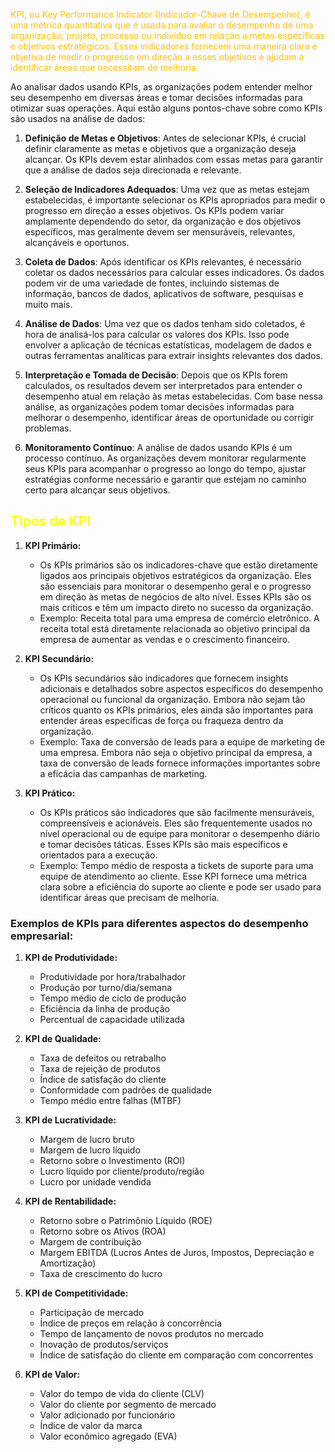 
<span style="color:#ffc000">KPI, ou Key Performance Indicator (Indicador-Chave de Desempenho), é uma métrica quantitativa que é usada para avaliar o desempenho de uma organização, projeto, processo ou indivíduo em relação a metas específicas e objetivos estratégicos. Esses indicadores fornecem uma maneira clara e objetiva de medir o progresso em direção a esses objetivos e ajudam a identificar áreas que necessitam de melhoria.</span> 

Ao analisar dados usando KPIs, as organizações podem entender melhor seu desempenho em diversas áreas e tomar decisões informadas para otimizar suas operações. Aqui estão alguns pontos-chave sobre como KPIs são usados na análise de dados:

1. **Definição de Metas e Objetivos**: Antes de selecionar KPIs, é crucial definir claramente as metas e objetivos que a organização deseja alcançar. Os KPIs devem estar alinhados com essas metas para garantir que a análise de dados seja direcionada e relevante.
    
2. **Seleção de Indicadores Adequados**: Uma vez que as metas estejam estabelecidas, é importante selecionar os KPIs apropriados para medir o progresso em direção a esses objetivos. Os KPIs podem variar amplamente dependendo do setor, da organização e dos objetivos específicos, mas geralmente devem ser mensuráveis, relevantes, alcançáveis e oportunos.
    
3. **Coleta de Dados**: Após identificar os KPIs relevantes, é necessário coletar os dados necessários para calcular esses indicadores. Os dados podem vir de uma variedade de fontes, incluindo sistemas de informação, bancos de dados, aplicativos de software, pesquisas e muito mais.
    
4. **Análise de Dados**: Uma vez que os dados tenham sido coletados, é hora de analisá-los para calcular os valores dos KPIs. Isso pode envolver a aplicação de técnicas estatísticas, modelagem de dados e outras ferramentas analíticas para extrair insights relevantes dos dados.
    
5. **Interpretação e Tomada de Decisão**: Depois que os KPIs forem calculados, os resultados devem ser interpretados para entender o desempenho atual em relação às metas estabelecidas. Com base nessa análise, as organizações podem tomar decisões informadas para melhorar o desempenho, identificar áreas de oportunidade ou corrigir problemas.
    
6. **Monitoramento Contínuo**: A análise de dados usando KPIs é um processo contínuo. As organizações devem monitorar regularmente seus KPIs para acompanhar o progresso ao longo do tempo, ajustar estratégias conforme necessário e garantir que estejam no caminho certo para alcançar seus objetivos.

## <span style="color:#ffff00">Tipos de KPI
</span>


1. **KPI Primário:**
    
    - Os KPIs primários são os indicadores-chave que estão diretamente ligados aos principais objetivos estratégicos da organização. Eles são essenciais para monitorar o desempenho geral e o progresso em direção às metas de negócios de alto nível. Esses KPIs são os mais críticos e têm um impacto direto no sucesso da organização.
    - Exemplo: Receita total para uma empresa de comércio eletrônico. A receita total está diretamente relacionada ao objetivo principal da empresa de aumentar as vendas e o crescimento financeiro.
2. **KPI Secundário:**
    
    - Os KPIs secundários são indicadores que fornecem insights adicionais e detalhados sobre aspectos específicos do desempenho operacional ou funcional da organização. Embora não sejam tão críticos quanto os KPIs primários, eles ainda são importantes para entender áreas específicas de força ou fraqueza dentro da organização.
    - Exemplo: Taxa de conversão de leads para a equipe de marketing de uma empresa. Embora não seja o objetivo principal da empresa, a taxa de conversão de leads fornece informações importantes sobre a eficácia das campanhas de marketing.
3. **KPI Prático:**
    
    - Os KPIs práticos são indicadores que são facilmente mensuráveis, compreensíveis e acionáveis. Eles são frequentemente usados no nível operacional ou de equipe para monitorar o desempenho diário e tomar decisões táticas. Esses KPIs são mais específicos e orientados para a execução.
    - Exemplo: Tempo médio de resposta a tickets de suporte para uma equipe de atendimento ao cliente. Esse KPI fornece uma métrica clara sobre a eficiência do suporte ao cliente e pode ser usado para identificar áreas que precisam de melhoria.

### Exemplos de KPIs para diferentes aspectos do desempenho empresarial:

1. **KPI de Produtividade:**
    
    - Produtividade por hora/trabalhador
    - Produção por turno/dia/semana
    - Tempo médio de ciclo de produção
    - Eficiência da linha de produção
    - Percentual de capacidade utilizada
2. **KPI de Qualidade:**
    
    - Taxa de defeitos ou retrabalho
    - Taxa de rejeição de produtos
    - Índice de satisfação do cliente
    - Conformidade com padrões de qualidade
    - Tempo médio entre falhas (MTBF)
3. **KPI de Lucratividade:**
    
    - Margem de lucro bruto
    - Margem de lucro líquido
    - Retorno sobre o Investimento (ROI)
    - Lucro líquido por cliente/produto/região
    - Lucro por unidade vendida
4. **KPI de Rentabilidade:**
    
    - Retorno sobre o Patrimônio Líquido (ROE)
    - Retorno sobre os Ativos (ROA)
    - Margem de contribuição
    - Margem EBITDA (Lucros Antes de Juros, Impostos, Depreciação e Amortização)
    - Taxa de crescimento do lucro
5. **KPI de Competitividade:**
    
    - Participação de mercado
    - Índice de preços em relação à concorrência
    - Tempo de lançamento de novos produtos no mercado
    - Inovação de produtos/serviços
    - Índice de satisfação do cliente em comparação com concorrentes
6. **KPI de Valor:**
    
    - Valor do tempo de vida do cliente (CLV)
    - Valor do cliente por segmento de mercado
    - Valor adicionado por funcionário
    - Índice de valor da marca
    - Valor econômico agregado (EVA)